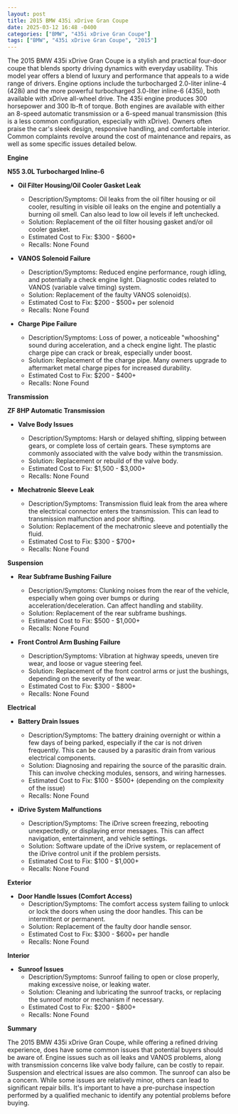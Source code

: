 ```yaml
---
layout: post
title: 2015 BMW 435i xDrive Gran Coupe
date: 2025-03-12 16:48 -0400
categories: ["BMW", "435i xDrive Gran Coupe"]
tags: ["BMW", "435i xDrive Gran Coupe", "2015"]
---
```

The 2015 BMW 435i xDrive Gran Coupe is a stylish and practical four-door coupe that blends sporty driving dynamics with everyday usability. This model year offers a blend of luxury and performance that appeals to a wide range of drivers. Engine options include the turbocharged 2.0-liter inline-4 (428i) and the more powerful turbocharged 3.0-liter inline-6 (435i), both available with xDrive all-wheel drive. The 435i engine produces 300 horsepower and 300 lb-ft of torque. Both engines are available with either an 8-speed automatic transmission or a 6-speed manual transmission (this is a less common configuration, especially with xDrive). Owners often praise the car's sleek design, responsive handling, and comfortable interior. Common complaints revolve around the cost of maintenance and repairs, as well as some specific issues detailed below.

**Engine**

**N55 3.0L Turbocharged Inline-6**

*   **Oil Filter Housing/Oil Cooler Gasket Leak**
    *   Description/Symptoms: Oil leaks from the oil filter housing or oil cooler, resulting in visible oil leaks on the engine and potentially a burning oil smell. Can also lead to low oil levels if left unchecked.
    *   Solution: Replacement of the oil filter housing gasket and/or oil cooler gasket.
    *   Estimated Cost to Fix: $300 - $600+
    *   Recalls: None Found

*   **VANOS Solenoid Failure**
    *   Description/Symptoms: Reduced engine performance, rough idling, and potentially a check engine light. Diagnostic codes related to VANOS (variable valve timing) system.
    *   Solution: Replacement of the faulty VANOS solenoid(s).
    *   Estimated Cost to Fix: $200 - $500+ per solenoid
    *   Recalls: None Found

*   **Charge Pipe Failure**
    *   Description/Symptoms: Loss of power, a noticeable "whooshing" sound during acceleration, and a check engine light. The plastic charge pipe can crack or break, especially under boost.
    *   Solution: Replacement of the charge pipe. Many owners upgrade to aftermarket metal charge pipes for increased durability.
    *   Estimated Cost to Fix: $200 - $400+
    *   Recalls: None Found

**Transmission**

**ZF 8HP Automatic Transmission**

*   **Valve Body Issues**
    *   Description/Symptoms: Harsh or delayed shifting, slipping between gears, or complete loss of certain gears. These symptoms are commonly associated with the valve body within the transmission.
    *   Solution: Replacement or rebuild of the valve body.
    *   Estimated Cost to Fix: $1,500 - $3,000+
    *   Recalls: None Found

*   **Mechatronic Sleeve Leak**
    *   Description/Symptoms: Transmission fluid leak from the area where the electrical connector enters the transmission. This can lead to transmission malfunction and poor shifting.
    *   Solution: Replacement of the mechatronic sleeve and potentially the fluid.
    *   Estimated Cost to Fix: $300 - $700+
    *   Recalls: None Found

**Suspension**

*   **Rear Subframe Bushing Failure**
    *   Description/Symptoms: Clunking noises from the rear of the vehicle, especially when going over bumps or during acceleration/deceleration. Can affect handling and stability.
    *   Solution: Replacement of the rear subframe bushings.
    *   Estimated Cost to Fix: $500 - $1,000+
    *   Recalls: None Found

*   **Front Control Arm Bushing Failure**
    *   Description/Symptoms: Vibration at highway speeds, uneven tire wear, and loose or vague steering feel.
    *   Solution: Replacement of the front control arms or just the bushings, depending on the severity of the wear.
    *   Estimated Cost to Fix: $300 - $800+
    *   Recalls: None Found

**Electrical**

*   **Battery Drain Issues**
    *   Description/Symptoms: The battery draining overnight or within a few days of being parked, especially if the car is not driven frequently. This can be caused by a parasitic drain from various electrical components.
    *   Solution: Diagnosing and repairing the source of the parasitic drain. This can involve checking modules, sensors, and wiring harnesses.
    *   Estimated Cost to Fix: $100 - $500+ (depending on the complexity of the issue)
    *   Recalls: None Found

*   **iDrive System Malfunctions**
    *   Description/Symptoms: The iDrive screen freezing, rebooting unexpectedly, or displaying error messages. This can affect navigation, entertainment, and vehicle settings.
    *   Solution: Software update of the iDrive system, or replacement of the iDrive control unit if the problem persists.
    *   Estimated Cost to Fix: $100 - $1,000+
    *   Recalls: None Found

**Exterior**

*   **Door Handle Issues (Comfort Access)**
    *   Description/Symptoms: The comfort access system failing to unlock or lock the doors when using the door handles. This can be intermittent or permanent.
    *   Solution: Replacement of the faulty door handle sensor.
    *   Estimated Cost to Fix: $300 - $600+ per handle
    *   Recalls: None Found

**Interior**

*   **Sunroof Issues**
    *   Description/Symptoms: Sunroof failing to open or close properly, making excessive noise, or leaking water.
    *   Solution: Cleaning and lubricating the sunroof tracks, or replacing the sunroof motor or mechanism if necessary.
    *   Estimated Cost to Fix: $200 - $800+
    *   Recalls: None Found

**Summary**

The 2015 BMW 435i xDrive Gran Coupe, while offering a refined driving experience, does have some common issues that potential buyers should be aware of. Engine issues such as oil leaks and VANOS problems, along with transmission concerns like valve body failure, can be costly to repair. Suspension and electrical issues are also common. The sunroof can also be a concern. While some issues are relatively minor, others can lead to significant repair bills. It's important to have a pre-purchase inspection performed by a qualified mechanic to identify any potential problems before buying.


